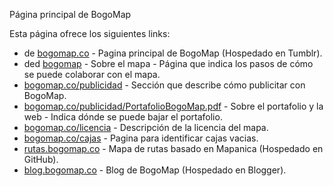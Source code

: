 Página principal de BogoMap

Esta página ofrece los siguientes links:

 * de [bogomap.co](http://bogomap.co) - Pagina principal de BogoMap (Hospedado en Tumblr).
 *  ded [bogomap](http://bogomap.co/colabora) - Sobre el mapa - Página que indica los pasos de cómo se puede colaborar con el mapa.
 * [bogomap.co/publicidad](http://bogomap.co/publicidad) - Sección que describe cómo publicitar con BogoMap.
 * [bogomap.co/publicidad/PortafolioBogoMap.pdf](http://bogomap.co/publicidad/PortafolioBogoMap.pdf) - Sobre el portafolio y la web - Indica dónde se puede bajar el portafolio.
 * [bogomap.co/licencia](http://bogomap.co/licencia) - Descripción de la licencia del mapa.
 * [bogomap.co/cajas](http://bogomap.co/cajas) - Pagina para identificar cajas vacias.
 * [rutas.bogomap.co](http://rutas.bogomap.co) - Mapa de rutas basado en Mapanica (Hospedado en GitHub).
 * [blog.bogomap.co](http://blog.bogomap.co) - Blog de BogoMap (Hospedado en Blogger).


